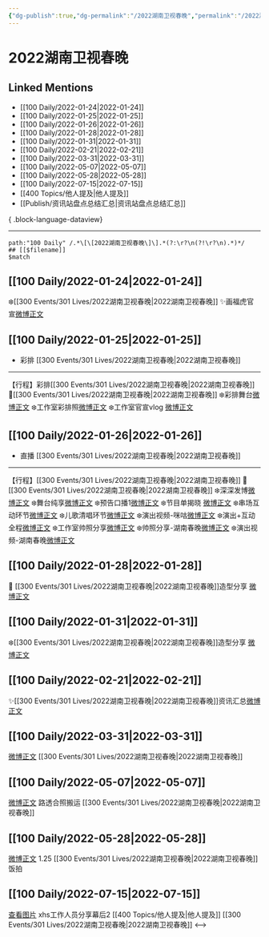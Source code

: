 ```yaml
---
{"dg-publish":true,"dg-permalink":"/2022湖南卫视春晚","permalink":"/2022湖南卫视春晚/","title":"2022湖南卫视春晚","tags":[null],"created":"2022-11-17T21:38:19.000+08:00","updated":"2023-08-24T18:36:45.574+08:00"}
---
```


# 2022湖南卫视春晚

## Linked Mentions
- [[100 Daily/2022-01-24\|2022-01-24]]
- [[100 Daily/2022-01-25\|2022-01-25]]
- [[100 Daily/2022-01-26\|2022-01-26]]
- [[100 Daily/2022-01-28\|2022-01-28]]
- [[100 Daily/2022-01-31\|2022-01-31]]
- [[100 Daily/2022-02-21\|2022-02-21]]
- [[100 Daily/2022-03-31\|2022-03-31]]
- [[100 Daily/2022-05-07\|2022-05-07]]
- [[100 Daily/2022-05-28\|2022-05-28]]
- [[100 Daily/2022-07-15\|2022-07-15]]
- [[400 Topics/他人提及\|他人提及]]
- [[Publish/资讯站盘点总结汇总\|资讯站盘点总结汇总]]

{ .block-language-dataview}

---

```expander
path:"100 Daily" /.*\[\[2022湖南卫视春晚\]\].*(?:\r?\n(?!\r?\n).*)*/
## [[$filename]]
$match
```
## [[100 Daily/2022-01-24\|2022-01-24]]
❄️[[300 Events/301 Lives/2022湖南卫视春晚\|2022湖南卫视春晚]]
✨画福虎官宣[微博正文](https://m.weibo.cn/6466290670/4729148302691655)
## [[100 Daily/2022-01-25\|2022-01-25]]
  - 彩排 [[300 Events/301 Lives/2022湖南卫视春晚\|2022湖南卫视春晚]]
---
【行程】彩排[[300 Events/301 Lives/2022湖南卫视春晚\|2022湖南卫视春晚]]
🌟[[300 Events/301 Lives/2022湖南卫视春晚\|2022湖南卫视春晚]]
❄️彩排舞台[微博正文](https://m.weibo.cn/6466290670/4729670547801422)
❄️工作室彩排照[微博正文](https://m.weibo.cn/6466290670/4729678420250083)
❄️工作室官宣vlog [微博正文](https://m.weibo.cn/6466290670/4729508706128736)
## [[100 Daily/2022-01-26\|2022-01-26]]
  - 直播 [[300 Events/301 Lives/2022湖南卫视春晚\|2022湖南卫视春晚]]
---
【行程】[[300 Events/301 Lives/2022湖南卫视春晚\|2022湖南卫视春晚]]
🌟[[300 Events/301 Lives/2022湖南卫视春晚\|2022湖南卫视春晚]]
❄️深深发博[微博正文](https://m.weibo.cn/6466290670/4730012496567561)
❄️舞台纯享[微博正文](https://m.weibo.cn/6466290670/4730024563055782)
❄️预告口播1[微博正文](https://m.weibo.cn/6466290670/4729840789357478)
❄️节目单揭晓 [微博正文](https://m.weibo.cn/6466290670/4729896058490609)
❄️串场互动环节[微博正文](https://m.weibo.cn/6466290670/4730015784635780)
❄️儿歌清唱环节[微博正文](https://m.weibo.cn/6466290670/4730017291174804)
❄️演出视频-咪咕[微博正文](https://m.weibo.cn/6466290670/4730000697462637)
❄️演出+互动全程[微博正文](https://m.weibo.cn/6466290670/4730013297673358)
❄️工作室帅照分享[微博正文](https://m.weibo.cn/6466290670/4730040455529417)
❄️帅照分享-湖南春晚[微博正文](https://m.weibo.cn/6466290670/4730010206737307)
❄️演出视频-湖南春晚[微博正文](https://m.weibo.cn/6466290670/4730012740097757)
## [[100 Daily/2022-01-28\|2022-01-28]]
💫 [[300 Events/301 Lives/2022湖南卫视春晚\|2022湖南卫视春晚]]造型分享 [微博正文](https://m.weibo.cn/6466290670/4730728564920113)
## [[100 Daily/2022-01-31\|2022-01-31]]
❄️[[300 Events/301 Lives/2022湖南卫视春晚\|2022湖南卫视春晚]]造型分享 [微博正文](https://m.weibo.cn/6466290670/4731692319772048)
## [[100 Daily/2022-02-21\|2022-02-21]]
✨[[300 Events/301 Lives/2022湖南卫视春晚\|2022湖南卫视春晚]]资讯汇总[微博正文](https://m.weibo.cn/6466290670/4739275029479916)
## [[100 Daily/2022-03-31\|2022-03-31]]
[微博正文](https://m.weibo.cn/5219918112/4753202396273603) [[300 Events/301 Lives/2022湖南卫视春晚\|2022湖南卫视春晚]]
## [[100 Daily/2022-05-07\|2022-05-07]]
[微博正文](https://m.weibo.cn/7409736535/4765380180443843) 路透合照搬运 [[300 Events/301 Lives/2022湖南卫视春晚\|2022湖南卫视春晚]]

## [[100 Daily/2022-05-28\|2022-05-28]]
[微博正文](https://m.weibo.cn/6083110602/4774197923941744) 1.25 [[300 Events/301 Lives/2022湖南卫视春晚\|2022湖南卫视春晚]]饭拍

## [[100 Daily/2022-07-15\|2022-07-15]]
[查看图片](https://wx2.sinaimg.cn/large/0088n2Pggy1h4808o2prbj30qk1b9q6a.jpg) xhs工作人员分享幕后2 [[400 Topics/他人提及\|他人提及]] [[300 Events/301 Lives/2022湖南卫视春晚\|2022湖南卫视春晚]]
<-->
